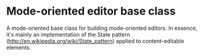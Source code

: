 # Mode-oriented editor base class

A mode-oriented base class for building mode-oriented editors.
In essence, it's mainly an implementation of the State pattern (http://en.wikipedia.org/wiki/State_pattern) applied to content-editable elements.

